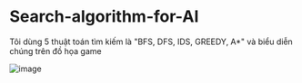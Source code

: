 # Search-algorithm-for-AI
Tôi dùng 5 thuật toán tìm kiếm là "BFS, DFS, IDS, GREEDY, A*" và biểu diễn chúng trên đồ họa game

![image](https://user-images.githubusercontent.com/89223837/191653545-3f017fba-a910-4a30-9352-be3f1b520772.png)
